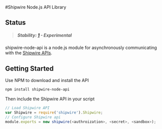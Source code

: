 #Shipwire Node.js API Library

## Status

> ##### Stability: [1](http://nodejs.org/api/documentation.html#documentation_stability_index) - Experimental

shipwire-node-api is a node.js module for asynchronously communicating with the
[Shipwire APIs](https://www.shipwire.com/w/developers/client-libraries/). 

## Getting Started
Use NPM to download and install the API
```sh
npm install shipwire-node-api
```

Then include the Shipwire API in your script
```js
// Load Shipwire API
var Shipwire = require('shipwire').Shipwire;
// Configure Shipwire api
module.exports = new shipwire(<authroization>, <secret>, <sandbox>);
```
